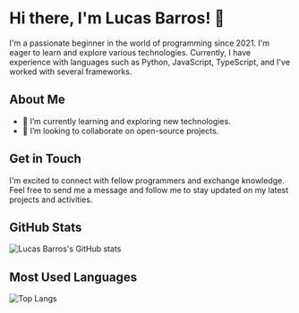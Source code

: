 # Hi there, I'm Lucas Barros! 👋

I'm a passionate beginner in the world of programming since 2021. I'm eager to learn and explore various technologies. Currently, I have experience with languages such as Python, JavaScript, TypeScript, and I've worked with several frameworks. 
## About Me

- 🌱 I’m currently learning and exploring new technologies.
- 👯 I’m looking to collaborate on open-source projects.

## Get in Touch

I'm excited to connect with fellow programmers and exchange knowledge. Feel free to send me a message and follow me to stay updated on my latest projects and activities.

## GitHub Stats

![Lucas Barros's GitHub stats](https://github-readme-stats.vercel.app/api?username=LucasVoyager&show_icons=true&theme=dark)

## Most Used Languages

![Top Langs](https://github-readme-stats.vercel.app/api/top-langs/?username=LucasVoyager&layout=compact&theme=dark)

<!--
**LucasVoyager/LucasVoyager** is a ✨ _special_ ✨ repository because its `README.md` (this file) appears on your GitHub profile.

Here are some ideas to get you started:

- 🔭 I’m currently working on ...
- 🌱 I’m currently learning ...
- 👯 I’m looking to collaborate on ...
- 🤔 I’m looking for help with ...
- 💬 Ask me about ...
- 📫 How to reach me: ...
- 😄 Pronouns: ...
- ⚡ Fun fact: ...
-->
